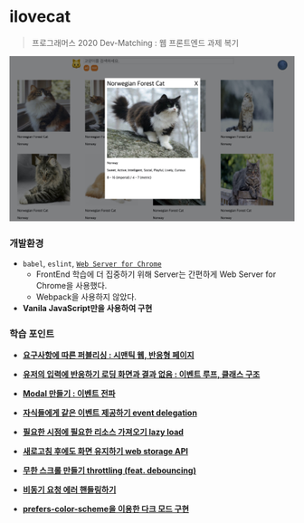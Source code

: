 # ilovecat
>  프로그래머스 2020 Dev-Matching : 웹 프론트엔드 과제 복기

![](./ilovecat.jpg)



### 개발환경

- `babel`, `eslint`, [`Web Server for Chrome`](https://chrome.google.com/webstore/detail/web-server-for-chrome/ofhbbkphhbklhfoeikjpcbhemlocgigb)
  - FrontEnd 학습에 더 집중하기 위해 Server는 간편하게 Web Server for Chrome을 사용했다.
  - Webpack을 사용하지 않았다.
- **Vanila JavaScript만을 사용하여 구현**



### 학습 포인트

- [**요구사항에 따른 퍼블리싱 : 시맨틱 웹, 반응형 페이지**](https://velog.io/@hyeon930/요구사항에-따른-퍼블리싱-시맨틱-웹-반응형-페이지)
- [**유저의 입력에 반응하기 로딩 화면과 결과 없음 : 이벤트 루프, 클래스 구조**](https://velog.io/@hyeon930/유저의-입력에-반응하기-로딩-화면과-결과-없음-이벤트-루프-클래스-구조)
- [**Modal 만들기 : 이벤트 전파**](https://velog.io/@hyeon930/Modal-만들기-이벤트-전파)
- [**자식들에게 같은 이벤트 제공하기 event delegation**]()
- [**필요한 시점에 필요한 리소스 가져오기 lazy load**]()

- [**새로고침 후에도 화면 유지하기 web storage API**]()
- [**무한 스크롤 만들기 throttling (feat. debouncing)**]()
- [**비동기 요청 에러 핸들링하기**]()
- [**prefers-color-scheme을 이용한 다크 모드 구현**]()